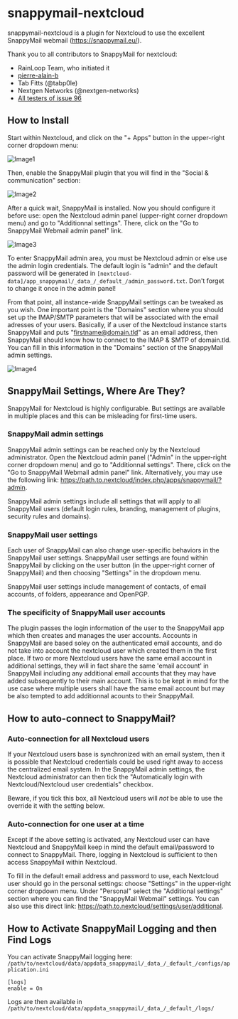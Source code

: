 # snappymail-nextcloud

snappymail-nextcloud is a plugin for Nextcloud to use the excellent SnappyMail webmail (https://snappymail.eu/).

Thank you to all contributors to SnappyMail for nextcloud:
- RainLoop Team, who initiated it
- [pierre-alain-b](https://github.com/pierre-alain-b/rainloop-nextcloud)
- Tab Fitts (@tabp0le)
- Nextgen Networks (@nextgen-networks)
- [All testers of issue 96](https://github.com/the-djmaze/snappymail/issues/96)

## How to Install

Start within Nextcloud, and click on the "+ Apps" button in the upper-right corner dropdown menu:

![Image1](https://raw.githubusercontent.com/the-djmaze/snappymail/master/integrations/nextcloud/screenshots/help_a1.png)

Then, enable the SnappyMail plugin that you will find in the "Social & communication" section:

![Image2](https://raw.githubusercontent.com/the-djmaze/snappymail/master/integrations/nextcloud/screenshots/help_a2.png)

After a quick wait, SnappyMail is installed. Now you should configure it before use: open the Nextcloud admin panel (upper-right corner dropdown menu) and go to "Additionnal settings". There, click on the "Go to SnappyMail Webmail admin panel" link.

![Image3](https://raw.githubusercontent.com/the-djmaze/snappymail/master/integrations/nextcloud/screenshots/nextcloud-admin.png)

To enter SnappyMail admin area, you must be Nextcloud admin or else use the admin login credentials.
The default login is "admin" and the default password will be generated in `[nextcloud-data]/app_snappymail/_data_/_default_/admin_password.txt`. Don't forget to change it once in the admin panel!

From that point, all instance-wide SnappyMail settings can be tweaked as you wish. One important point is the "Domains" section where you should set up the IMAP/SMTP parameters that will be associated with the email adresses of your users. Basically, if a user of the Nextcloud instance starts SnappyMail and puts "firstname@domain.tld" as an email address, then SnappyMail should know how to connect to the IMAP & SMTP of domain.tld. You can fill in this information in the "Domains" section of the SnappyMail admin settings.

![Image4](https://github.com/pierre-alain-b/rainloop-nextcloud/blob/master/screenshots/help_a4.png)

## SnappyMail Settings, Where Are They?

SnappyMail for Nextcloud is highly configurable. But settings are available in multiple places and this can be misleading for first-time users.

### SnappyMail admin settings
SnappyMail admin settings can be reached only by the Nextcloud administrator. Open the Nextcloud admin panel ("Admin" in the upper-right corner dropdown menu) and go to "Additionnal settings". There, click on the "Go to SnappyMail Webmail admin panel" link. Alternatively, you may use the following link: https://path.to.nextcloud/index.php/apps/snappymail/?admin.

SnappyMail admin settings include all settings that will apply to all SnappyMail users (default login rules, branding, management of plugins, security rules and domains).

### SnappyMail user settings
Each user of SnappyMail can also change user-specific behaviors in the SnappyMail user settings. SnappyMail user settings are found within SnappyMail by clicking on the user button (in the upper-right corner of SnappyMail) and then choosing "Settings" in the dropdown menu.

SnappyMail user settings include management of contacts, of email accounts, of folders, appearance and OpenPGP.

### The specificity of SnappyMail user accounts
The plugin passes the login information of the user to the SnappyMail app which then creates and manages the user accounts. Accounts in SnappyMail are based soley on the authenticated email accounts, and do not take into account the nextcloud user which created them in the first place. If two or more Nextcloud users have the same email account in additional settings, they will in fact share the same 'email account' in SnappyMail including any additional email accounts that they may have added subsequently to their main account.
This is to be kept in mind for the use case where multiple users shall have the same email account but may be also tempted to add additionnal acounts to their SnappyMail.

## How to auto-connect to SnappyMail?

### Auto-connection for all Nextcloud users
If your Nextcloud users base is synchronized with an email system, then it is possible that Nextcloud credentials could be used right away to access the centralized email system. In the SnappyMail admin settings, the Nextcloud administrator can then tick the "Automatically login with Nextcloud/Nextcloud user credentials" checkbox.

Beware, if you tick this box, all Nextcloud users will *not* be able to use the override it with the setting below.

### Auto-connection for one user at a time
Except if the above setting is activated, any Nextcloud user can have Nextcloud and SnappyMail keep in mind the default email/password to connect to SnappyMail. There, logging in Nextcloud is sufficient to then access SnappyMail within Nextcloud.

To fill in the default email address and password to use, each Nextcloud user should go in the personal settings: choose "Settings" in the upper-right corner dropdown menu. Under "Personal" select the "Additional settings" section where you can find the "SnappyMail Webmail" settings. You can also use this direct link: https://path.to.nextcloud/settings/user/additional.


## How to Activate SnappyMail Logging and then Find Logs

You can activate SnappyMail logging here: `/path/to/nextcloud/data/appdata_snappymail/_data_/_default_/configs/application.ini`
```
[logs]
enable = On
```
Logs are then available in `/path/to/nextcloud/data/appdata_snappymail/_data_/_default_/logs/`
